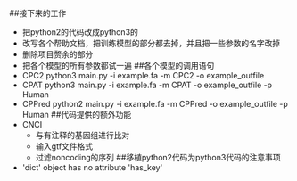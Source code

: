 ##接下来的工作
 - 把python2的代码改成python3的
 - 改写各个帮助文档，把训练模型的部分都去掉，并且把一些参数的名字改掉
 - 删除项目赘余的部分
 - 把各个模型的所有参数都试一遍
##各个模型的调用语句
 - CPC2
 python3 main.py -i example.fa -m CPC2 -o example_outfile
 - CPAT
 python3 main.py -i example.fa -m CPAT -o example_outfile -p Human
 - CPPred
 python2 main.py -i example.fa -m CPPred -o example_outfile -p Human
 ##代码提供的额外功能
  - CNCI
     - 与有注释的基因组进行比对
     - 输入gtf文件格式
     - 过滤noncoding的序列
##移植python2代码为python3代码的注意事项
 - 'dict' object has no attribute 'has_key'
